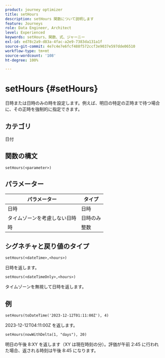 ```yaml
---
product: journey optimizer
title: setHours
description: setHours 関数について説明します
feature: Journeys
role: Data Engineer, Architect
level: Experienced
keywords: setHours、関数、式、ジャーニー
exl-id: ed78c2a9-d83a-4fac-a2e9-7383da131a1f
source-git-commit: 4e7c4e7e6fcf488f572ccf3e9037e597dde06510
workflow-type: tm+mt
source-wordcount: '108'
ht-degree: 100%

---
```


# setHours {#setHours}

日時または日時のみの時を設定します。例えば、明日の特定の正時まで待つ場合に、その正時を強制的に指定できます。

## カテゴリ

日付

## 関数の構文

`setHours(<parameter>)`

## パラメーター

| パラメーター | タイプ |
|--- |--- |
| 日時 | 日時 |
| タイムゾーンを考慮しない日時 | 日時のみ |
| 時 | 整数 |

## シグネチャと戻り値のタイプ

`setHours(<dateTime>,<hours>)`

日時を返します。

`setHours(<dateTimeOnly>,<hours>)`

タイムゾーンを無視して日時を返します。

## 例

`setHours(toDateTime('2023-12-12T01:11:00Z'), 4)`

2023-12-12T04:11:00Z を返します。

`setHours(nowWithDelta(1, "days"), 20)`

明日の午後 8:XY を返します（XY は現在時刻の分）。評価が午前 2:45 に行われた場合、返される時刻は午後 8:45 になります。
